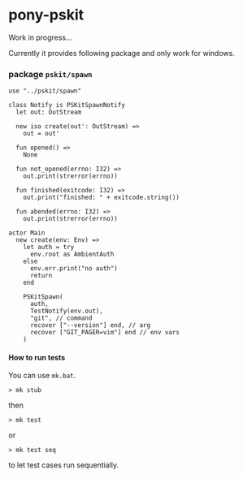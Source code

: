 # pony-pskit

Work in progress...

Currently it provides following package and only work for windows.

### package `pskit/spawn`

```pony
use "../pskit/spawn"

class Notify is PSKitSpawnNotify
  let out: OutStream

  new iso create(out': OutStream) =>
    out = out'

  fun opened() =>
    None

  fun not_opened(errno: I32) =>
    out.print(strerror(errno))

  fun finished(exitcode: I32) =>
    out.print("finished: " + exitcode.string())

  fun abended(errno: I32) =>
    out.print(strerror(errno))

actor Main
  new create(env: Env) =>
    let auth = try
      env.root as AmbientAuth
    else
      env.err.print("no auth")
      return
    end

    PSKitSpawn(
      auth,
      TestNotify(env.out),
      "git", // command
      recover ["--version"] end, // arg
      recover ["GIT_PAGER=vim"] end // env vars
    )
```

#### How to run tests

You can use `mk.bat`.

    > mk stub

then

    > mk test

or

    > mk test seq

to let test cases run sequentially.